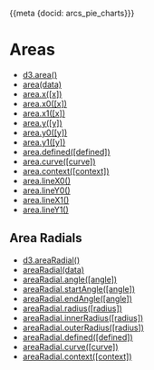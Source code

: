 {{meta {docid: arcs_pie_charts}}}

<script src="https://d3js.org/d3.v4.min.js"></script>

<style>
    svg { background-color: lightblue; }
</style>

# Areas

+ [d3.area()](https://github.com/d3/d3-shape#area)
+ [area(data)](https://github.com/d3/d3-shape#_area)
+ [area.x([x])](https://github.com/d3/d3-shape#area_x)
+ [area.x0([x])](https://github.com/d3/d3-shape#area_x0)
+ [area.x1([x])](https://github.com/d3/d3-shape#area_x1)
+ [area.y([y])](https://github.com/d3/d3-shape#area_y)
+ [area.y0([y])](https://github.com/d3/d3-shape#area_y0)
+ [area.y1([y])](https://github.com/d3/d3-shape#area_y1)
+ [area.defined([defined])](https://github.com/d3/d3-shape#area_defined)
+ [area.curve([curve])](https://github.com/d3/d3-shape#area_curve)
+ [area.context([context])](https://github.com/d3/d3-shape#area_context)
+ [area.lineX0()](https://github.com/d3/d3-shape#area_lineX0)
+ [area.lineY0()](https://github.com/d3/d3-shape#area_lineY0)
+ [area.lineX1()](https://github.com/d3/d3-shape#area_lineX1)
+ [area.lineY1()](https://github.com/d3/d3-shape#area_lineY1)

## Area Radials

+ [d3.areaRadial()](https://github.com/d3/d3-shape#areaRadial)
+ [areaRadial(data)](https://github.com/d3/d3-shape#_areaRadial)
+ [areaRadial.angle([angle])](https://github.com/d3/d3-shape#areaRadial_angle)
+ [areaRadial.startAngle([angle])](https://github.com/d3/d3-shape#areaRadial_startAngle)
+ [areaRadial.endAngle([angle])](https://github.com/d3/d3-shape#areaRadial_endAngle)
+ [areaRadial.radius([radius])](https://github.com/d3/d3-shape#areaRadial_radius)
+ [areaRadial.innerRadius([radius])](https://github.com/d3/d3-shape#areaRadial_innerRadius)
+ [areaRadial.outerRadius([radius])](https://github.com/d3/d3-shape#areaRadial_outerRadius)
+ [areaRadial.defined([defined])](https://github.com/d3/d3-shape#areaRadial_defined)
+ [areaRadial.curve([curve])](https://github.com/d3/d3-shape#areaRadial_curve)
+ [areaRadial.context([context])](https://github.com/d3/d3-shape#areaRadial_context)